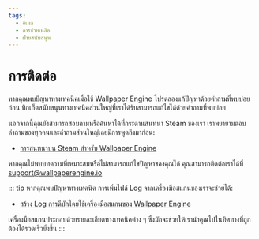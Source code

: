 ```yaml
---
tags:
  - อีเมล
  - การช่วยเหลือ
  - ฝ่ายสนับสนุน
---
```


# การติดต่อ

หากคุณพบปัญหาทางเทคนิคเมื่อใช้ Wallpaper Engine โปรดลองแก้ปัญหาด้วยคำถามที่พบบ่อยก่อน ทิกเก็ตสนับสนุนทางเทคนิคส่วนใหญ่ที่เราได้รับสามารถแก้ไขได้ด้วยคำถามที่พบบ่อย

นอกจากนี้คุณยังสามารถสอบถามหรือค้นหาได้ที่กระดานสนทนา Steam ของเรา เราพยายามตอบคำถามของทุกคนและคำถามส่วนใหญ่เคยมีการพูดถึงมาก่อน:

* [การสนทนาบน Steam สำหรับ Wallpaper Engine](https://steamcommunity.com/app/431960/discussions/)

หากคุณไม่พบบทความที่เหมาะสมหรือไม่สามารถแก้ไขปัญหาของคุณได้ คุณสามารถติดต่อเราได้ที่ [support@wallpaperengine.io](mailto:support@wallpaperengine.io?subject=Support%20Request)

::: tip
หากคุณพบปัญหาทางเทคนิค การเพิ่มไฟล์ Log จากเครื่องมือสแกนของเราจะช่วยได้:

* [สร้าง Log การดีบักโดยใช้เครื่องมือสแกนของ Wallpaper Engine](debug/scantool)

เครื่องมือสแกนประกอบด้วยรายละเอียดทางเทคนิคต่าง ๆ ซึ่งมักจะช่วยให้เรานำคุณไปในทิศทางที่ถูกต้องได้รวดเร็วยิ่งขึ้น
:::